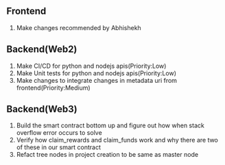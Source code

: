 Frontend
--------------------------------------------
1) Make changes recommended by Abhishekh

Backend(Web2)
---------------------------------------------
1) Make CI/CD for python and nodejs apis(Priority:Low)
2) Make Unit tests for python and nodejs apis(Priority:Low)
3) Make changes to integrate changes in metadata uri from frontend(Priority:Medium)

Backend(Web3)
---------------------------------------------
1) Build the smart contract bottom up and figure out how when stack overflow error occurs to solve  
2) Verify how claim_rewards and claim_funds work and why there are two of these in our smart contract
3) Refact tree nodes in project creation to be same as master node
